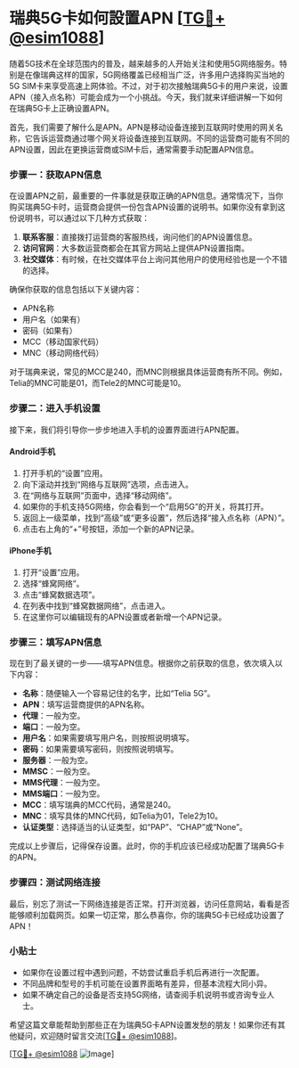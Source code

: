 # 瑞典5G卡如何設置APN [[TG💪+ @esim1088](https://t.me/s/esim1088)]

随着5G技术在全球范围内的普及，越来越多的人开始关注和使用5G网络服务。特别是在像瑞典这样的国家，5G网络覆盖已经相当广泛，许多用户选择购买当地的5G SIM卡来享受高速上网体验。不过，对于初次接触瑞典5G卡的用户来说，设置APN（接入点名称）可能会成为一个小挑战。今天，我们就来详细讲解一下如何在瑞典5G卡上正确设置APN。

首先，我们需要了解什么是APN。APN是移动设备连接到互联网时使用的网关名称，它告诉运营商通过哪个网关将设备连接到互联网。不同的运营商可能有不同的APN设置，因此在更换运营商或SIM卡后，通常需要手动配置APN信息。

### 步骤一：获取APN信息

在设置APN之前，最重要的一件事就是获取正确的APN信息。通常情况下，当你购买瑞典5G卡时，运营商会提供一份包含APN设置的说明书。如果你没有拿到这份说明书，可以通过以下几种方式获取：

1. **联系客服**：直接拨打运营商的客服热线，询问他们的APN设置信息。
2. **访问官网**：大多数运营商都会在其官方网站上提供APN设置指南。
3. **社交媒体**：有时候，在社交媒体平台上询问其他用户的使用经验也是一个不错的选择。

确保你获取的信息包括以下关键内容：
- APN名称
- 用户名（如果有）
- 密码（如果有）
- MCC（移动国家代码）
- MNC（移动网络代码）

对于瑞典来说，常见的MCC是240，而MNC则根据具体运营商有所不同。例如，Telia的MNC可能是01，而Tele2的MNC可能是10。

### 步骤二：进入手机设置

接下来，我们将引导你一步步地进入手机的设置界面进行APN配置。

#### Android手机

1. 打开手机的“设置”应用。
2. 向下滚动并找到“网络与互联网”选项，点击进入。
3. 在“网络与互联网”页面中，选择“移动网络”。
4. 如果你的手机支持5G网络，你会看到一个“启用5G”的开关，将其打开。
5. 返回上一级菜单，找到“高级”或“更多设置”，然后选择“接入点名称（APN）”。
6. 点击右上角的“+”号按钮，添加一个新的APN记录。

#### iPhone手机

1. 打开“设置”应用。
2. 选择“蜂窝网络”。
3. 点击“蜂窝数据选项”。
4. 在列表中找到“蜂窝数据网络”，点击进入。
5. 在这里你可以编辑现有的APN设置或者新增一个APN记录。

### 步骤三：填写APN信息

现在到了最关键的一步——填写APN信息。根据你之前获取的信息，依次填入以下内容：

- **名称**：随便输入一个容易记住的名字，比如“Telia 5G”。
- **APN**：填写运营商提供的APN名称。
- **代理**：一般为空。
- **端口**：一般为空。
- **用户名**：如果需要填写用户名，则按照说明填写。
- **密码**：如果需要填写密码，则按照说明填写。
- **服务器**：一般为空。
- **MMSC**：一般为空。
- **MMS代理**：一般为空。
- **MMS端口**：一般为空。
- **MCC**：填写瑞典的MCC代码，通常是240。
- **MNC**：填写具体的MNC代码，如Telia为01，Tele2为10。
- **认证类型**：选择适当的认证类型，如“PAP”、“CHAP”或“None”。

完成以上步骤后，记得保存设置。此时，你的手机应该已经成功配置了瑞典5G卡的APN。

### 步骤四：测试网络连接

最后，别忘了测试一下网络连接是否正常。打开浏览器，访问任意网站，看看是否能够顺利加载网页。如果一切正常，那么恭喜你，你的瑞典5G卡已经成功设置了APN！

### 小贴士

- 如果你在设置过程中遇到问题，不妨尝试重启手机后再进行一次配置。
- 不同品牌和型号的手机可能在设置界面略有差异，但基本流程大同小异。
- 如果不确定自己的设备是否支持5G网络，请查阅手机说明书或咨询专业人士。

希望这篇文章能帮助到那些正在为瑞典5G卡APN设置发愁的朋友！如果你还有其他疑问，欢迎随时留言交流[[TG💪+ @esim1088](https://t.me/s/esim1088)]。

[[TG💪+ @esim1088](https://t.me/s/esim1088) ![Image](https://i.postimg.cc/4NQfJmqS/Snipaste-2025-05-13-00-14-12.png)]